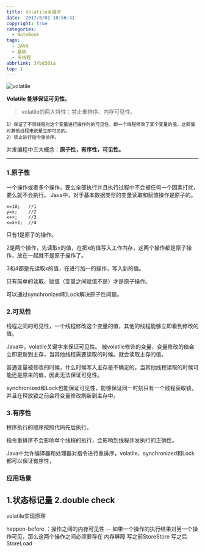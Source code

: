 ```yaml
---
title: Volatile关键字
date: '2017/8/01 10:56:41'
copyright: true
categories:
  - NoteBook
tags:
  - JAVA
  - 基础
  - 多线程
abbrlink: 3fbd301a
top: 1
---
```

![volatile](vol.jpg)

**Volatile 能够保证可见性。**

>  volatile的两大特性：禁止重排序、内存可见性。

    1）保证了不同线程对这个变量进行操作时的可见性，即一个线程修改了某个变量的值，这新值对其他线程来说是立即可见的。
    2）禁止进行指令重排序。

<!-- more -->
并发编程中三大概念：**原子性，有序性，可见性。**

---

### 1.原子性
一个操作或者多个操作，要么全部执行并且执行过程中不会被任何一个因素打扰，要么就不会执行。
Java中，对于基本数据类型的变量读取和赋值操作是原子的。

```
x=10;   //1
y=x;    //2
x++;    //3
x=x+1;  //4

```
只有1是原子的操作。

2是两个操作，先读取x的值，在把x的值写入工作内存，这两个操作都是原子操作，放在一起就不是原子操作了。

3和4都是先读取x的值，在进行加一的操作，写入新的值。

只有简单的读取、赋值（变量之间赋值不是）才是原子操作。

可以通过synchronized和Lock解决原子性问题。

### 2.可见性
线程之间的可见性，一个线程修改这个变量的值，其他的线程能够立即看到修改的值。

Java中，volatile关键字来保证可见性。
被volatile修饰的变量，变量修改的值会立即更新到主存，当其他线程需要读取的时候。就会读取主存的值。

普通变量被修改的时候，什么时候写入主存是不确定的。当其他线程读取的时候可能还是原来的值，因此无法保证可见性。

synchronized和Lock也能保证可见性，能够保证同一时刻只有一个线程获取锁，并且在释放锁之前会将变量修改刷新到主存中。

### 3.有序性
程序执行的顺序按照代码先后执行。

指令重排序不会影响单个线程的执行，会影响到线程并发执行的正确性。

Java中允许编译器和处理器对指令进行重排序，volatile、synchronized和Lock都可以保证有序性，

### 应用场景
1.状态标记量
2.double check
---
volatile实现原理

happen-before ：操作之间的内存可见性
-- 如果一个操作的执行结果对另一个操作可见，那么这两个操作之间必须要存在
内存屏障
写之前StoreStore 
写之后StoreLoad























